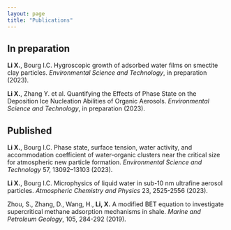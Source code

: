 ```yaml
---
layout: page
title: "Publications"
---
```


## In preparation ##
**Li X.**, Bourg I.C. Hygroscopic growth of adsorbed water films on smectite clay particles. *Environmental Science and Technology*, in preparation (2023).

**Li X.**, Zhang Y. et al. Quantifying the Effects of Phase State on the Deposition Ice Nucleation Abilities of Organic Aerosols. *Environmental Science and Technology*, in preparation (2023).

## Published ##
**Li X.**, Bourg I.C. Phase state, surface tension, water activity, and accommodation coefficient of water-organic clusters near the critical size for atmospheric new particle formation. *Environmental Science and Technology* 57, 13092–13103 (2023).

**Li X.**, Bourg I.C. Microphysics of liquid water in sub-10 nm ultrafine aerosol particles. *Atmospheric Chemistry and Physics* 23, 2525-2556 (2023).

Zhou, S., Zhang, D., Wang, H., **Li, X.** A modified BET equation to investigate supercritical methane adsorption mechanisms in shale. *Marine and Petroleum Geology*, 105, 284-292 (2019).




